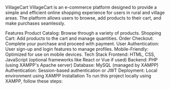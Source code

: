 VillageCart
VillageCart is an e-commerce platform designed to provide a simple and efficient online shopping experience for users in rural and village areas. The platform allows users to browse, add products to their cart, and make purchases seamlessly.

Features
Product Catalog: Browse through a variety of products.
Shopping Cart: Add products to the cart and manage quantities.
Order Checkout: Complete your purchase and proceed with payment.
User Authentication: User sign-up and login features to manage profiles.
Mobile-Friendly: Optimized for use on mobile devices.
Tech Stack
Frontend: HTML, CSS, JavaScript (optional frameworks like React or Vue if used)
Backend: PHP (using XAMPP's Apache server)
Database: MySQL (managed by XAMPP)
Authentication: Session-based authentication or JWT
Deployment: Local environment using XAMPP
Installation
To run this project locally using XAMPP, follow these steps:
